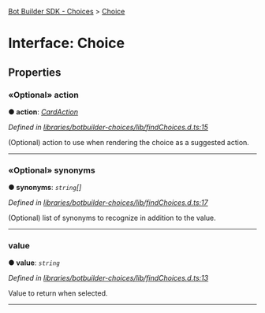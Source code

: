 [Bot Builder SDK - Choices](../README.md) > [Choice](../interfaces/botbuilder_choices.choice.md)



# Interface: Choice


## Properties
<a id="action"></a>

### «Optional» action

**●  action**:  *[CardAction]()* 

*Defined in [libraries/botbuilder-choices/lib/findChoices.d.ts:15](https://github.com/Microsoft/botbuilder-js/blob/09ad751/libraries/botbuilder-choices/lib/findChoices.d.ts#L15)*



(Optional) action to use when rendering the choice as a suggested action.




___

<a id="synonyms"></a>

### «Optional» synonyms

**●  synonyms**:  *`string`[]* 

*Defined in [libraries/botbuilder-choices/lib/findChoices.d.ts:17](https://github.com/Microsoft/botbuilder-js/blob/09ad751/libraries/botbuilder-choices/lib/findChoices.d.ts#L17)*



(Optional) list of synonyms to recognize in addition to the value.




___

<a id="value"></a>

###  value

**●  value**:  *`string`* 

*Defined in [libraries/botbuilder-choices/lib/findChoices.d.ts:13](https://github.com/Microsoft/botbuilder-js/blob/09ad751/libraries/botbuilder-choices/lib/findChoices.d.ts#L13)*



Value to return when selected.




___


